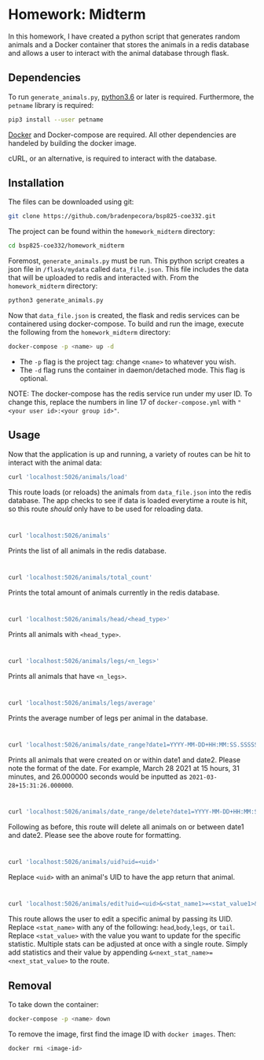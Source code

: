 # Homework: Midterm

In this homework, I have created a python script that generates random animals and a Docker container that stores the animals in a redis database and allows a user to interact with the animal database through flask.

## Dependencies

To run `generate_animals.py`, [python3.6](https://www.python.org/) or later is required. Furthermore, the `petname` library is required:

```bash
pip3 install --user petname
```

[Docker](https://www.docker.com/) and Docker-compose are required. All other dependencies are handeled by building the docker image.

cURL, or an alternative, is required to interact with the database.

## Installation

The files can be downloaded using git:

```bash
git clone https://github.com/bradenpecora/bsp825-coe332.git
```
The project can be found within the `homework_midterm` directory:

```bash
cd bsp825-coe332/homework_midterm
```
Foremost, `generate_animals.py` must be run. This python script creates a json file in `/flask/mydata` called `data_file.json`. This file includes the data that will be uploaded to redis and interacted with. From the `homework_midterm` directory:

```bash
python3 generate_animals.py
```

Now that `data_file.json` is created, the flask and redis services can be containered using docker-compose. To build and run the image, execute the following from the `homework_midterm` directory:

```bash
docker-compose -p <name> up -d
```
- The `-p` flag is the project tag: change `<name>` to whatever you wish.
- The `-d` flag runs the container in daemon/detached mode. This flag is optional.

NOTE: The docker-compose has the redis service run under my user ID. To change this, replace the numbers in line 17 of `docker-compose.yml` with `"<your user id>:<your group id>"`.

## Usage

Now that the application is up and running, a variety of routes can be hit to interact with the animal data:

```bash
curl 'localhost:5026/animals/load'
```
This route loads (or reloads) the animals from `data_file.json` into the redis database. The app checks to see if data is loaded everytime a route is hit, so this route *should* only have to be used for reloading data.

#

```bash
curl 'localhost:5026/animals'
```
Prints the list of all animals in the redis database.

#

```bash
curl 'localhost:5026/animals/total_count'
```
Prints the total amount of animals currently in the redis database.

#

```bash
curl 'localhost:5026/animals/head/<head_type>'
```
Prints all animals with `<head_type>`.

#

```bash
curl 'localhost:5026/animals/legs/<n_legs>'
```
Prints all animals that have `<n_legs>`.

#

```bash
curl 'localhost:5026/animals/legs/average'
```
Prints the average number of legs per animal in the database.

#

```bash
curl 'localhost:5026/animals/date_range?date1=YYYY-MM-DD+HH:MM:SS.SSSSSS&date2=YYYY-MM-DD+HH:MM:SS.SSSSSS'
```
Prints all animals that were created on or within date1 and date2. Please note the format of the date. For example, March 28 2021 at 15 hours, 31 minutes, and 26.000000 seconds would be inputted as `2021-03-28+15:31:26.000000`. 

#

```bash
curl 'localhost:5026/animals/date_range/delete?date1=YYYY-MM-DD+HH:MM:SS.SSSSSS&date2=YYYY-MM-DD+HH:MM:SS.SSSSSS'
```
Following as before, this route will delete all animals on or between date1 and date2. Please see the above route for formatting.

#

```bash
curl 'localhost:5026/animals/uid?uid=<uid>'
```
Replace `<uid>` with an animal's UID to have the app return that animal.

#

```bash
curl 'localhost:5026/animals/edit?uid=<uid>&<stat_name1>=<stat_value1>&<state_name2>=<stat_value2>
```
This route allows the user to edit a specific animal by passing its UID. Replace `<stat_name>` with any of the following: `head`,`body`,`legs`, or `tail`. Replace `<stat_value>` with the value you want to update for the specific statistic. Multiple stats can be adjusted at once with a single route. Simply add statistics and their value by appending `&<next_stat_name>=<next_stat_value>` to the route.

## Removal

To take down the container:
```bash
docker-compose -p <name> down
```

To remove the image, first find the image ID with `docker images`. Then:
```bash
docker rmi <image-id>
```